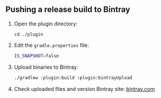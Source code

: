 ## Pushing a release build to Bintray

1. Open the plugin directory:
    ```
    cd ./plugin
    ```
1. Edit the `gradle.properties` file:
   ```bash
   IS_SNAPSHOT=false
   ```
1. Upload binaries to Bintray:
   ```bash
   ./gradlew :plugin:build :plugin:bintrayUpload
   ```
1. Check uploaded files and version Bintray site: [bintray.com](https://bintray.com/myumatov/ru.cian/rustore-publish-gradle-plugin)   
